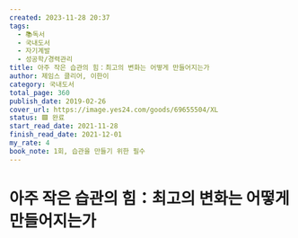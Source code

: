 ```yaml
---
created: 2023-11-28 20:37
tags:
  - 📚독서
  - 국내도서
  - 자기계발
  - 성공학/경력관리
title: 아주 작은 습관의 힘：최고의 변화는 어떻게 만들어지는가
author: 제임스 클리어, 이한이
category: 국내도서
total_page: 360
publish_date: 2019-02-26
cover_url: https://image.yes24.com/goods/69655504/XL
status: 🟩 완료
start_read_date: 2021-11-28
finish_read_date: 2021-12-01
my_rate: 4
book_note: 1회, 습관을 만들기 위한 필수
---
```


# 아주 작은 습관의 힘：최고의 변화는 어떻게 만들어지는가

